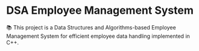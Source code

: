 # DSA Employee Management System


📚 This project is a Data Structures and Algorithms-based Employee Management System for efficient employee data handling implemented in C++.
